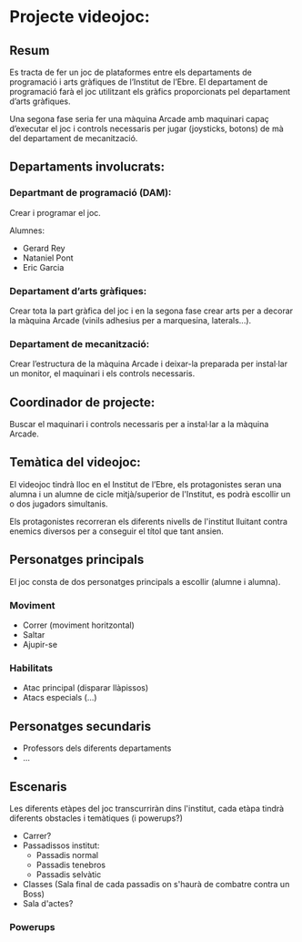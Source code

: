 # Projecte videojoc:

## Resum
Es tracta de fer un joc de plataformes entre els departaments de programació i arts gràfiques de l’Institut de l’Ebre. El departament de programació farà el joc utilitzant els gràfics proporcionats pel departament d’arts gràfiques. 

Una segona fase seria fer una màquina Arcade amb maquinari capaç d’executar el joc i controls necessaris per jugar (joysticks, botons) de mà del departament de mecanització.

## Departaments involucrats:

### Departmant de programació (DAM): 
Crear i programar el joc.

Alumnes:
- Gerard Rey
- Nataniel Pont 
- Eric Garcia

### Departament d’arts gràfiques:
Crear tota la part gràfica del joc i en la segona fase crear arts per a decorar la màquina Arcade (vinils adhesius per a marquesina, laterals...). 

### Departament de mecanització:
Crear l’estructura de la màquina Arcade i deixar-la preparada per instal·lar un monitor, el maquinari i els controls necessaris.

## Coordinador de projecte:
Buscar el maquinari i controls necessaris per a instal·lar a la màquina Arcade.

## Temàtica del videojoc: 

El videojoc tindrà lloc en el Institut de l’Ebre, els protagonistes seran una alumna i un alumne de cicle mitjà/superior de l'Institut, es podrà escollir un o dos jugadors simultanis.

Els protagonistes recorreran els diferents nivells de l'institut lluitant contra enemics diversos per a conseguir el títol que tant ansien.

## Personatges principals

El joc consta de dos personatges principals a escollir (alumne i alumna).

### Moviment

- Correr (moviment horitzontal)
- Saltar
- Ajupir-se

### Habilitats

- Atac principal (disparar llàpissos)
- Atacs especials (...)

## Personatges secundaris

- Professors dels diferents departaments
- ...

## Escenaris

Les diferents etàpes del joc transcurriràn dins l'institut, cada etàpa tindrà diferents obstacles i temàtiques (i powerups?)


- Carrer?
- Passadissos institut:
    - Passadis normal
    - Passadis tenebros
    - Passadis selvàtic
- Classes (Sala final de cada passadis on s'haurà de combatre contra un Boss)
- Sala d'actes?

### Powerups